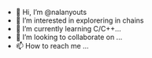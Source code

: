 - 👋 Hi, I’m @nalanyouts
- 👀 I’m interested in explorering in chains
- 🌱 I’m currently learning C/C++...
- 💞️ I’m looking to collaborate on ...
- 📫 How to reach me ...

<!---
nalanyouts/nalanyouts is a ✨ special ✨ repository because its `README.md` (this file) appears on your GitHub profile.
You can click the Preview link to take a look at your changes.
--->
